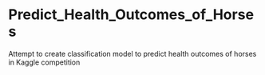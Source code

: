 # Predict_Health_Outcomes_of_Horses
Attempt to create classification model to predict health outcomes of horses in Kaggle competition
